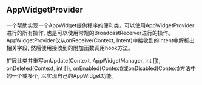## AppWidgetProvider

一个帮助实现一个AppWidget提供程序的便利类。可以使用AppWidgetProvider进行的所有操作, 也是可以使用常规的BroadcastReceiver进行的操作。AppWidgetProvider仅从onReceive(Context, Intent)中接收到的Intent中解析出相关字段, 然后使用接收到的附加函数调用hook方法。

扩展此类并重写onUpdate(Context, AppWidgetManager, int []), onDeleted(Context, int []), onEnabled(Context)或onDisabled(Context)方法中的一个或多个, 以实现自己的AppWidget功能。